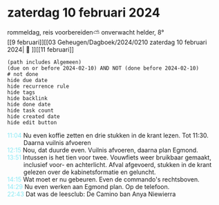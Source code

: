 # zaterdag 10 februari 2024

rommeldag, reis voorbereiden⛅ onverwacht helder, 8°<br>[[9 februari]][[03 Geheugen/Dagboek/2024/0210 zaterdag 10 februari 2024| 📓 ]][[11 februari]]
```tasks
(path includes Algemeen)
(due on or before 2024-02-10) AND NOT (done before 2024-02-10)
# not done
hide due date
hide recurrence rule
hide tags
hide backlink
hide done date
hide task count
hide created date
hide edit button
```
<p style="padding-left: 2.7em; text-indent: -2.7em; margin: 0"><font color=#8be9f6>11:04</font>  Nu even koffie zetten en drie stukken in de krant lezen. Tot 11:30. Daarna vuilnis afvoeren </p>   
<p style="padding-left: 2.7em; text-indent: -2.7em; margin: 0;"><font color=#8be9f3>12:15  </font>  Nou, dat duurde even. Vuilnis afvoeren, daarna plan Egmond. </p>   
<p style="padding-left: 2.7em; text-indent: -2.7em; margin: 0"><font color=#8be9f6>13:51</font>  Intussen is het tien voor twee. Vouwfiets weer bruikbaar gemaakt, inclusief voor- en achterlicht. Afval afgevoerd, stukken in de krant gelezen over de kabinetsformatie en geluncht. </p>   
<p style="padding-left: 2.7em; text-indent: -2.7em; margin: 0"><font color=#8be9f6>14:15</font>  Wat moet er nu gebeuren. Even de commando's rechtsboven. </p>   
<p style="padding-left: 2.7em; text-indent: -2.7em; margin: 0"><font color=#8be9f6>14:29</font>  Nu even werken aan Egmond plan. Op de telefoon.  </p>   
<p style="padding-left: 2.7em; text-indent: -2.7em; margin: 0;"><font color=#8be9f3>22:43  </font>  Dat was de leesclub: De Camino ban Anya Niewierra  </p>   